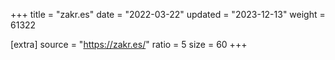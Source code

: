 +++
title = "zakr.es"
date = "2022-03-22"
updated = "2023-12-13"
weight = 61322

[extra]
source = "https://zakr.es/"
ratio = 5
size = 60
+++

